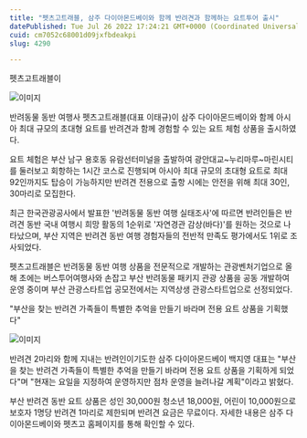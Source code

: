 ```yaml
---
title: "펫츠고트래블, 삼주 다이아몬드베이와 함께 반려견과 함께하는 요트투어 출시"
datePublished: Tue Jul 26 2022 17:24:21 GMT+0000 (Coordinated Universal Time)
cuid: cm7052c68001d09jxfbdeakpi
slug: 4290

---
```



펫츠고트래블이

![이미지](https://cdn.hashnode.com/res/hashnode/image/upload/v1739257589270/1aafab65-b904-4136-92b2-684b49e7274b.jpeg)

반려동물 동반 여행사 펫츠고트래블(대표 이태규)이 삼주 다이아몬드베이와 함께 아시아 최대 규모의 초대형 요트를 반려견과 함께 경험할 수 있는 요트 체험 상품을 출시하였다.

요트 체험은 부산 남구 용호동 유람선터미널을 출발하여 광안대교~누리마루~마린시티를 둘러보고 회항하는 1시간 코스로 진행되며 아시아 최대 규모의 초대형 요트로 최대 92인까지도 탑승이 가능하지만 반려견 전용으로 출항 시에는 안전을 위해 최대 30인, 30마리로 모집한다.

최근 한국관광공사에서 발표한 '반려동물 동반 여행 실태조사'에 따르면 반려인들은 반려견 동반 국내 여행시 희망 활동의 1순위로 '자연경관 감상(바다)'를 원하는 것으로 나타났으며, 부산 지역은 반려견 동반 여행 경험자들의 전반적 만족도 평가에서도 1위로 조사되었다.

펫츠고트래블은 반려동물 동반 여행 상품을 전문적으로 개발하는 관광벤처기업으로 올해 초에는 버스투어여행사와 손잡고 부산 반려동물 패키지 관광 상품을 공동 개발하여 운영 중이며 부산 관광스타트업 공모전에서는 지역상생 관광스타트업으로 선정되었다.

"부산을 찾는 반려견 가족들이 특별한 추억을 만들기 바라며 전용 요트 상품을 기획했다"

![이미지](https://cdn.hashnode.com/res/hashnode/image/upload/v1739257591893/44b78402-1834-48d9-ae52-159525ab124c.jpeg)

반려견 2마리와 함께 지내는 반려인이기도한 삼주 다이아몬드베이 백지영 대표는 "부산을 찾는 반려견 가족들이 특별한 추억을 만들기 바라며 전용 요트 상품을 기획하게 되었다"며 "현재는 요일을 지정하여 운영하지만 점차 운영을 늘려나갈 계획"이라고 밝혔다.

부산 반려견 동반 요트 상품은 성인 30,000원 청소년 18,000원, 어린이 10,000원으로 보호자 1명당 반려견 1마리로 제한되며 반려견 요금은 무료이다. 자세한 내용은 삼주 다이아몬드베이와 펫츠고 홈페이지를 통해 확인할 수 있다.